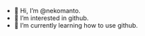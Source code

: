- 👋 Hi, I’m @nekomanto.
- 👀 I’m interested in github.
- 🌱 I’m currently learning how to use github.

<!---
nekomanto/nekomanto is a ✨ special ✨ repository because its `README.md` (this file) appears on your GitHub profile.
You can click the Preview link to take a look at your changes.
--->
